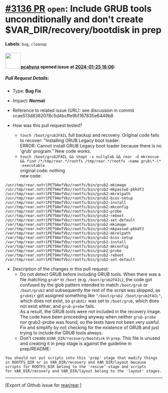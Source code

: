 [\#3136 PR](https://github.com/rear/rear/pull/3136) `open`: Include GRUB tools unconditionally and don't create $VAR\_DIR/recovery/bootdisk in prep
===================================================================================================================================================

**Labels**: `bug`, `cleanup`

#### <img src="https://avatars.githubusercontent.com/u/26300485?u=9105d243bc9f7ade463a3e52e8dd13fa67837158&v=4" width="50">[pcahyna](https://github.com/pcahyna) opened issue at [2024-01-25 16:06](https://github.com/rear/rear/pull/3136):

##### Pull Request Details:

-   Type: **Bug Fix**

-   Impact: **Normal**

-   Reference to related issue (URL): see discussion in commit
    ccae513d8362078c5d4bcffe9b1167835e6449b8

-   How was this pull request tested?

    -   `touch /boot/grub2FAIL` full backup and recovery. Original code
        fails to recover: "Installing GRUB Legacy boot loader:  
        ERROR: Cannot install GRUB Legacy boot loader because there is
        no 'grub' program." New code works.
    -   `touch /boot/grub2FAIL && shopt -s nullglob && rear -d mkrescue && find /*/tmp/rear.*/rootfs /tmp/rear.*/rootfs -name grub\*-\* -executable`  
        original code: nothing  
        new code:

<!-- -->

    /usr/tmp/rear.noYr1PET9AefVbz/rootfs/bin/grub2-mkimage
    /usr/tmp/rear.noYr1PET9AefVbz/rootfs/bin/grub2-mkpasswd-pbkdf2
    /usr/tmp/rear.noYr1PET9AefVbz/rootfs/bin/grub2-mkrelpath
    /usr/tmp/rear.noYr1PET9AefVbz/rootfs/bin/grub2-bios-setup
    /usr/tmp/rear.noYr1PET9AefVbz/rootfs/bin/grub2-install
    /usr/tmp/rear.noYr1PET9AefVbz/rootfs/bin/grub2-mkconfig
    /usr/tmp/rear.noYr1PET9AefVbz/rootfs/bin/grub2-probe
    /usr/tmp/rear.noYr1PET9AefVbz/rootfs/bin/grub2-reboot
    /usr/tmp/rear.noYr1PET9AefVbz/rootfs/bin/grub2-set-default
    /var/tmp/rear.noYr1PET9AefVbz/rootfs/bin/grub2-mkimage
    /var/tmp/rear.noYr1PET9AefVbz/rootfs/bin/grub2-mkpasswd-pbkdf2
    /var/tmp/rear.noYr1PET9AefVbz/rootfs/bin/grub2-mkrelpath
    /var/tmp/rear.noYr1PET9AefVbz/rootfs/bin/grub2-bios-setup
    /var/tmp/rear.noYr1PET9AefVbz/rootfs/bin/grub2-install
    /var/tmp/rear.noYr1PET9AefVbz/rootfs/bin/grub2-mkconfig
    /var/tmp/rear.noYr1PET9AefVbz/rootfs/bin/grub2-probe
    /var/tmp/rear.noYr1PET9AefVbz/rootfs/bin/grub2-reboot
    /var/tmp/rear.noYr1PET9AefVbz/rootfs/bin/grub2-set-default

-   Description of the changes in this pull request:
    -   Do not detect GRUB before including GRUB tools. When there was a
        file matching `grub*` in `/boot` (e.g. `/boot/grub2FAIL`), the
        code got confused by the glob pattern intended to match
        `/boot/grub` or `/boot/grub2` and subsequently the rest of the
        script was skipped, as `grubdir` got assigned something like
        `"/boot/grub2 /boot/grub2FAIL"`, which does not exist, so
        `grubdir` was set to `/boot/grub`, which does not exist either,
        and `grub-probe` fails.  
        As a result, the GRUB tools were not included in the recovery
        image.  
        The code have been proceeding anyway when neither `grub-probe`
        nor grub2-probe was found, so the tests have not been very
        useful.  
        Fix and simplify by not checking for the existence of GRUB and
        just trying to include the GRUB tools always.
    -   Don't create `$VAR_DIR/recovery/bootdisk` in `prep`. This file
        is unused and creating it in prep stage is against the guideline
        in prep/README:

<!-- -->

    You should not put scripts into this 'prep' stage that modify things
    in ROOTFS_DIR or in VAR_DIR/recovery and VAR_DIR/layout because
    scripts for ROOTFS_DIR belong to the 'rescue' stage and scripts
    for VAR_DIR/recovery and VAR_DIR/layout belong to the 'layout' stages.

------------------------------------------------------------------------

\[Export of Github issue for
[rear/rear](https://github.com/rear/rear).\]

